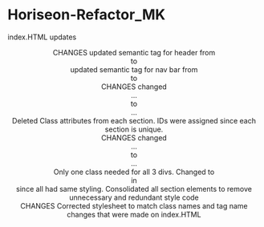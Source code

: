 # Horiseon-Refactor_MK

index.HTML updates

<HEADER> CHANGES
updated semantic tag for header from <div> to <header>
updated semantic tag for nav bar from <div> to <tag>


<MAIN> CHANGES
changed <div class="content">...</div> to <main>...</main>
Deleted Class attributes from each section.  IDs were assigned since each section is unique.


<ASIDE> CHANGES
changed <div class="benefits">...</div> to <aside>...</aside>
Only one class needed for all 3 divs.  Changed to <div class="benefit>


style.css updates

changed tags in stylesheet to match tag changes made in index.html

<MAIN> CHANGES
''added content in "a {}" to "header nav ul li {}"
''deleted "header nav ul {
    list-style-type: none;
}"
consolidated separate <h2> in <main> since all had same styling.
Consolidated all section elements to remove unnecessary and redundant style code

<ASIDE> CHANGES
Corrected stylesheet to match class names and tag name changes that were made on index.HTML

